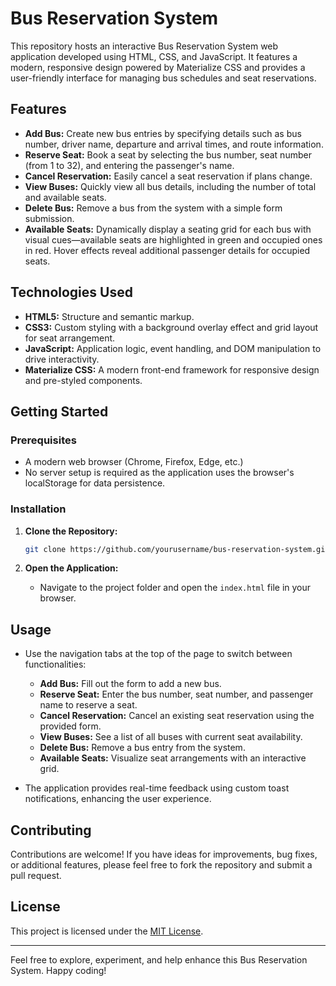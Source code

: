 # Bus Reservation System

This repository hosts an interactive Bus Reservation System web application developed using HTML, CSS, and JavaScript. It features a modern, responsive design powered by Materialize CSS and provides a user-friendly interface for managing bus schedules and seat reservations.

## Features

- **Add Bus:** Create new bus entries by specifying details such as bus number, driver name, departure and arrival times, and route information.
- **Reserve Seat:** Book a seat by selecting the bus number, seat number (from 1 to 32), and entering the passenger's name.
- **Cancel Reservation:** Easily cancel a seat reservation if plans change.
- **View Buses:** Quickly view all bus details, including the number of total and available seats.
- **Delete Bus:** Remove a bus from the system with a simple form submission.
- **Available Seats:** Dynamically display a seating grid for each bus with visual cues—available seats are highlighted in green and occupied ones in red. Hover effects reveal additional passenger details for occupied seats.

## Technologies Used

- **HTML5:** Structure and semantic markup.
- **CSS3:** Custom styling with a background overlay effect and grid layout for seat arrangement.
- **JavaScript:** Application logic, event handling, and DOM manipulation to drive interactivity.
- **Materialize CSS:** A modern front-end framework for responsive design and pre-styled components.

## Getting Started

### Prerequisites

- A modern web browser (Chrome, Firefox, Edge, etc.)
- No server setup is required as the application uses the browser's localStorage for data persistence.

### Installation

1. **Clone the Repository:**

   ```bash
   git clone https://github.com/yourusername/bus-reservation-system.git
   ```

2. **Open the Application:**
   - Navigate to the project folder and open the `index.html` file in your browser.

## Usage

- Use the navigation tabs at the top of the page to switch between functionalities:
  - **Add Bus:** Fill out the form to add a new bus.
  - **Reserve Seat:** Enter the bus number, seat number, and passenger name to reserve a seat.
  - **Cancel Reservation:** Cancel an existing seat reservation using the provided form.
  - **View Buses:** See a list of all buses with current seat availability.
  - **Delete Bus:** Remove a bus entry from the system.
  - **Available Seats:** Visualize seat arrangements with an interactive grid.

- The application provides real-time feedback using custom toast notifications, enhancing the user experience.

## Contributing

Contributions are welcome! If you have ideas for improvements, bug fixes, or additional features, please feel free to fork the repository and submit a pull request.

## License

This project is licensed under the [MIT License](LICENSE).

---

Feel free to explore, experiment, and help enhance this Bus Reservation System. Happy coding!
